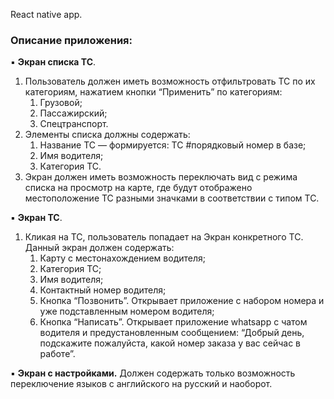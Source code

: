 React native app.

### Описание приложения:

▪ **Экран списка ТС**. 

1. Пользователь должен иметь возможность отфильтровать ТС по их категориям, нажатием кнопки “Применить” по категориям:
    1. Грузовой;
    2. Пассажирский;
    3. Спецтранспорт.
2. Элементы списка должны содержать:
    1. Название ТС — формируется: ТС #порядковый номер в базе;
    2. Имя водителя;
    3. Категория ТС.
3. Экран должен иметь возможность переключать вид с режима списка на просмотр на карте, где будут отображено местоположение ТС разными значками в соответствии с типом ТС. 

▪ **Экран ТС**.

1. Кликая на ТС, пользователь попадает на Экран конкретного ТС. Данный экран должен содержать:
    1. Карту с местонахождением водителя;
    2. Категория ТС;
    3. Имя водителя;
    4. Контактный номер водителя;
    5. Кнопка “Позвонить”. Открывает приложение с набором номера и уже подставленным номером водителя;
    6. Кнопка “Написать”. Открывает приложение whatsapp с чатом водителя и предустановленным сообщением: “Добрый день, подскажите пожалуйста, какой номер заказа у вас сейчас в работе”.

▪ **Экран с настройками.** Должен содержать только возможность переключение языков с английского на русский и наоборот.